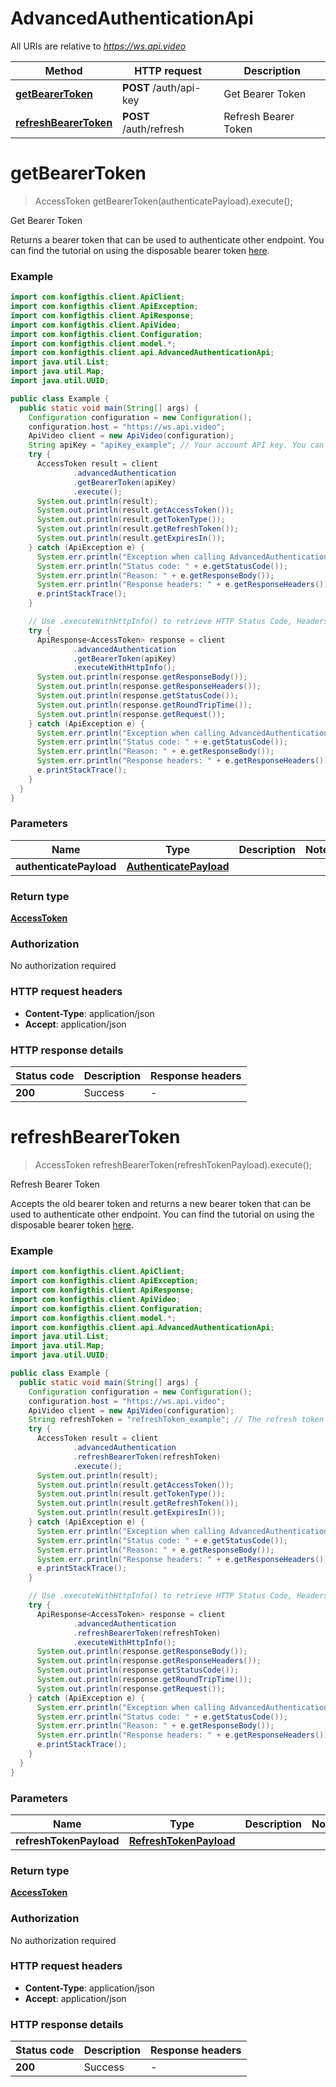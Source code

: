 # AdvancedAuthenticationApi

All URIs are relative to *https://ws.api.video*

| Method | HTTP request | Description |
|------------- | ------------- | -------------|
| [**getBearerToken**](AdvancedAuthenticationApi.md#getBearerToken) | **POST** /auth/api-key | Get Bearer Token |
| [**refreshBearerToken**](AdvancedAuthenticationApi.md#refreshBearerToken) | **POST** /auth/refresh | Refresh Bearer Token |


<a name="getBearerToken"></a>
# **getBearerToken**
> AccessToken getBearerToken(authenticatePayload).execute();

Get Bearer Token

Returns a bearer token that can be used to authenticate other endpoint.  You can find the tutorial on using the disposable bearer token [here](https://docs.api.video/reference/disposable-bearer-token-authentication).

### Example
```java
import com.konfigthis.client.ApiClient;
import com.konfigthis.client.ApiException;
import com.konfigthis.client.ApiResponse;
import com.konfigthis.client.ApiVideo;
import com.konfigthis.client.Configuration;
import com.konfigthis.client.model.*;
import com.konfigthis.client.api.AdvancedAuthenticationApi;
import java.util.List;
import java.util.Map;
import java.util.UUID;

public class Example {
  public static void main(String[] args) {
    Configuration configuration = new Configuration();
    configuration.host = "https://ws.api.video";
    ApiVideo client = new ApiVideo(configuration);
    String apiKey = "apiKey_example"; // Your account API key. You can use your sandbox API key, or you can use your production API key.
    try {
      AccessToken result = client
              .advancedAuthentication
              .getBearerToken(apiKey)
              .execute();
      System.out.println(result);
      System.out.println(result.getAccessToken());
      System.out.println(result.getTokenType());
      System.out.println(result.getRefreshToken());
      System.out.println(result.getExpiresIn());
    } catch (ApiException e) {
      System.err.println("Exception when calling AdvancedAuthenticationApi#getBearerToken");
      System.err.println("Status code: " + e.getStatusCode());
      System.err.println("Reason: " + e.getResponseBody());
      System.err.println("Response headers: " + e.getResponseHeaders());
      e.printStackTrace();
    }

    // Use .executeWithHttpInfo() to retrieve HTTP Status Code, Headers and Request
    try {
      ApiResponse<AccessToken> response = client
              .advancedAuthentication
              .getBearerToken(apiKey)
              .executeWithHttpInfo();
      System.out.println(response.getResponseBody());
      System.out.println(response.getResponseHeaders());
      System.out.println(response.getStatusCode());
      System.out.println(response.getRoundTripTime());
      System.out.println(response.getRequest());
    } catch (ApiException e) {
      System.err.println("Exception when calling AdvancedAuthenticationApi#getBearerToken");
      System.err.println("Status code: " + e.getStatusCode());
      System.err.println("Reason: " + e.getResponseBody());
      System.err.println("Response headers: " + e.getResponseHeaders());
      e.printStackTrace();
    }
  }
}

```

### Parameters

| Name | Type | Description  | Notes |
|------------- | ------------- | ------------- | -------------|
| **authenticatePayload** | [**AuthenticatePayload**](AuthenticatePayload.md)|  | |

### Return type

[**AccessToken**](AccessToken.md)

### Authorization

No authorization required

### HTTP request headers

 - **Content-Type**: application/json
 - **Accept**: application/json

### HTTP response details
| Status code | Description | Response headers |
|-------------|-------------|------------------|
| **200** | Success |  -  |

<a name="refreshBearerToken"></a>
# **refreshBearerToken**
> AccessToken refreshBearerToken(refreshTokenPayload).execute();

Refresh Bearer Token

Accepts the old bearer token and returns a new bearer token that can be used to authenticate other endpoint.  You can find the tutorial on using the disposable bearer token [here](https://docs.api.video/reference/disposable-bearer-token-authentication).

### Example
```java
import com.konfigthis.client.ApiClient;
import com.konfigthis.client.ApiException;
import com.konfigthis.client.ApiResponse;
import com.konfigthis.client.ApiVideo;
import com.konfigthis.client.Configuration;
import com.konfigthis.client.model.*;
import com.konfigthis.client.api.AdvancedAuthenticationApi;
import java.util.List;
import java.util.Map;
import java.util.UUID;

public class Example {
  public static void main(String[] args) {
    Configuration configuration = new Configuration();
    configuration.host = "https://ws.api.video";
    ApiVideo client = new ApiVideo(configuration);
    String refreshToken = "refreshToken_example"; // The refresh token is either the first refresh token you received when you authenticated with the auth/api-key endpoint, or it's the refresh token from the last time you used the auth/refresh endpoint. Place this in the body of your request to obtain a new access token (which is valid for an hour) and a new refresh token. 
    try {
      AccessToken result = client
              .advancedAuthentication
              .refreshBearerToken(refreshToken)
              .execute();
      System.out.println(result);
      System.out.println(result.getAccessToken());
      System.out.println(result.getTokenType());
      System.out.println(result.getRefreshToken());
      System.out.println(result.getExpiresIn());
    } catch (ApiException e) {
      System.err.println("Exception when calling AdvancedAuthenticationApi#refreshBearerToken");
      System.err.println("Status code: " + e.getStatusCode());
      System.err.println("Reason: " + e.getResponseBody());
      System.err.println("Response headers: " + e.getResponseHeaders());
      e.printStackTrace();
    }

    // Use .executeWithHttpInfo() to retrieve HTTP Status Code, Headers and Request
    try {
      ApiResponse<AccessToken> response = client
              .advancedAuthentication
              .refreshBearerToken(refreshToken)
              .executeWithHttpInfo();
      System.out.println(response.getResponseBody());
      System.out.println(response.getResponseHeaders());
      System.out.println(response.getStatusCode());
      System.out.println(response.getRoundTripTime());
      System.out.println(response.getRequest());
    } catch (ApiException e) {
      System.err.println("Exception when calling AdvancedAuthenticationApi#refreshBearerToken");
      System.err.println("Status code: " + e.getStatusCode());
      System.err.println("Reason: " + e.getResponseBody());
      System.err.println("Response headers: " + e.getResponseHeaders());
      e.printStackTrace();
    }
  }
}

```

### Parameters

| Name | Type | Description  | Notes |
|------------- | ------------- | ------------- | -------------|
| **refreshTokenPayload** | [**RefreshTokenPayload**](RefreshTokenPayload.md)|  | |

### Return type

[**AccessToken**](AccessToken.md)

### Authorization

No authorization required

### HTTP request headers

 - **Content-Type**: application/json
 - **Accept**: application/json

### HTTP response details
| Status code | Description | Response headers |
|-------------|-------------|------------------|
| **200** | Success |  -  |

